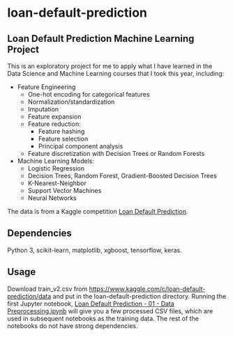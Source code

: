 # loan-default-prediction
## Loan Default Prediction Machine Learning Project

This is an exploratory project for me to apply what I have learned in the Data Science and Machine Learning courses that I took this year, including:
+ Feature Engineering
  + One-hot encoding for categorical features
  + Normalization/standardization
  + Imputation
  + Feature expansion
  + Feature reduction:
    + Feature hashing
    + Feature selection
    + Principal component analysis
  + Feature discretization with Decision Trees or Random Forests
+ Machine Learning Models:
  + Logistic Regression
  + Decision Trees, Random Forest, Gradient-Boosted Decision Trees
  + K-Nearest-Neighbor
  + Support Vector Machines
  + Neural Networks

The data is from a Kaggle competition [Loan Default Prediction](https://www.kaggle.com/c/loan-default-prediction).

## Dependencies
Python 3, scikit-learn, matplotlib, xgboost, tensorflow, keras.

## Usage
Download train_v2.csv from https://www.kaggle.com/c/loan-default-prediction/data and put in the loan-default-prediction directory. Running the first Jupyter notebook, [Loan Default Prediction - 01 - Data Preprocessing.ipynb](https://github.com/steggie3/loan-default-prediction/blob/master/Loan%20Default%20Prediction%20-%2001%20-%20Data%20Preprocessing.ipynb) will give you a few processed CSV files, which are used in subsequent notebooks as the training data. The rest of the notebooks do not have strong dependencies.

